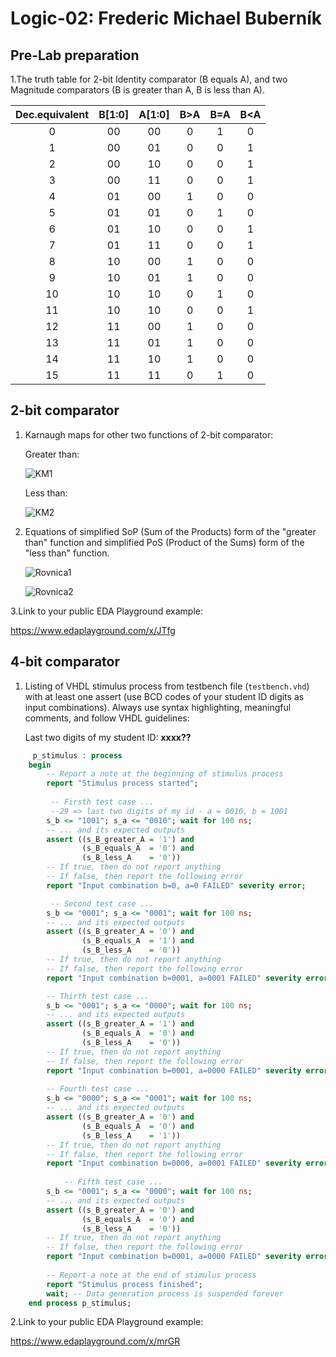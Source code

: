 # Logic-02: Frederic Michael Buberník

## Pre-Lab preparation

1.The truth table for 2-bit Identity comparator (B equals A), and two Magnitude comparators (B is greater than A, B is less than A).

 | **Dec.equivalent** | **B[1:0]** | **A[1:0]** | **B>A** | **B=A** | **B<A** |
   | :-: | :-: | :-: | :-: | :-: | :-: |
   | 0 | 00 | 00 | 0 | 1 | 0 |
   | 1 | 00 | 01 | 0 | 0 | 1 |
   | 2 | 00 | 10 | 0 | 0 | 1 |
   | 3 | 00 | 11 | 0 | 0 | 1 |
   | 4 | 01 | 00 | 1 | 0 | 0 |
   | 5 | 01 | 01 | 0 | 1 | 0 |
   | 6 | 01 | 10 | 0 | 0 | 1 |
   | 7 | 01 | 11 | 0 | 0 | 1 |
   | 8 | 10 | 00 | 1 | 0 | 0 |
   | 9 | 10 | 01 | 1 | 0 | 0 |
   | 10 | 10 | 10 | 0 | 1 | 0 |
   | 11 | 10 | 10 | 0 | 0 | 1 |
   | 12 | 11 | 00 | 1 | 0 | 0 |
   | 13 | 11 | 01 | 1 | 0 | 0 |
   | 14 | 11 | 10 | 1 | 0 | 0 |
   | 15 | 11 | 11 | 0 | 1 | 0 |
   
## 2-bit comparator

1. Karnaugh maps for other two functions of 2-bit comparator:

   Greater than:

   ![KM1](https://user-images.githubusercontent.com/124887713/220679128-af8bd1e2-3070-414b-a4ff-8d671b37876e.PNG)

   Less than:

   ![KM2](https://user-images.githubusercontent.com/124887713/220679146-27d76bbe-6433-4795-8c8b-089a6617f54e.PNG)

2. Equations of simplified SoP (Sum of the Products) form of the "greater than" function and simplified PoS (Product of the Sums) form of the "less than" function.

   ![Rovnica1](https://user-images.githubusercontent.com/124887713/220679179-60745fdd-9bdd-4f8c-ab14-ae08778c7897.PNG)
   
   ![Rovnica2](https://user-images.githubusercontent.com/124887713/220679203-789386d6-4848-4d78-b8ae-999ae7be8111.PNG)

3.Link to your public EDA Playground example: 

https://www.edaplayground.com/x/JTfg

## 4-bit comparator

1. Listing of VHDL stimulus process from testbench file (`testbench.vhd`) with at least one assert (use BCD codes of your student ID digits as input combinations). Always use syntax highlighting, meaningful comments, and follow VHDL guidelines:

   Last two digits of my student ID: **xxxx??**

```vhdl
     p_stimulus : process
    begin
        -- Report a note at the beginning of stimulus process
        report "Stimulus process started";
        
         -- Firsth test case ...
         --29 => last two digits of my id - a = 0010, b = 1001
        s_b <= "1001"; s_a <= "0010"; wait for 100 ns;
        -- ... and its expected outputs
        assert ((s_B_greater_A = '1') and
                (s_B_equals_A  = '0') and
                (s_B_less_A    = '0'))
        -- If true, then do not report anything
        -- If false, then report the following error
        report "Input combination b=0, a=0 FAILED" severity error;

         -- Second test case ...
        s_b <= "0001"; s_a <= "0001"; wait for 100 ns;
        -- ... and its expected outputs
        assert ((s_B_greater_A = '0') and
                (s_B_equals_A  = '1') and
                (s_B_less_A    = '0'))
        -- If true, then do not report anything
        -- If false, then report the following error
        report "Input combination b=0001, a=0001 FAILED" severity error;

        -- Thirth test case ...
        s_b <= "0001"; s_a <= "0000"; wait for 100 ns;
        -- ... and its expected outputs
        assert ((s_B_greater_A = '1') and
                (s_B_equals_A  = '0') and
                (s_B_less_A    = '0'))
        -- If true, then do not report anything
        -- If false, then report the following error
        report "Input combination b=0001, a=0000 FAILED" severity error;
        
        -- Fourth test case ...
        s_b <= "0000"; s_a <= "0001"; wait for 100 ns;
        -- ... and its expected outputs
        assert ((s_B_greater_A = '0') and
                (s_B_equals_A  = '0') and
                (s_B_less_A    = '1'))
        -- If true, then do not report anything
        -- If false, then report the following error
        report "Input combination b=0000, a=0001 FAILED" severity error;
        
            -- Fifth test case ...
        s_b <= "0001"; s_a <= "0000"; wait for 100 ns;
        -- ... and its expected outputs
        assert ((s_B_greater_A = '0') and
                (s_B_equals_A  = '0') and
                (s_B_less_A    = '0'))
        -- If true, then do not report anything
        -- If false, then report the following error
        report "Input combination b=0001, a=0000 FAILED" severity error;
        
        -- Report a note at the end of stimulus process
        report "Stimulus process finished";
        wait; -- Data generation process is suspended forever
    end process p_stimulus;
```

2.Link to your public EDA Playground example:

https://www.edaplayground.com/x/mrGR
